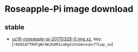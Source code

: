 # Roseapple-Pi image download

## stable
- [uc16-roseapple-pi-20170329-0.img.xz](https://mega.nz/#!Brg0WCxC), key:[`!KQ91ATTR4FgWrAK2bORSza0gVzVsGAvnubv77Lwp_zw`]

